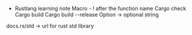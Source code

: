 * Rustlang learning note
Macro - ! after the function name
Cargo check
Cargo build
Cargo build --release
Option<String> -> optional string

docs.rs/std -> url for rust std library


